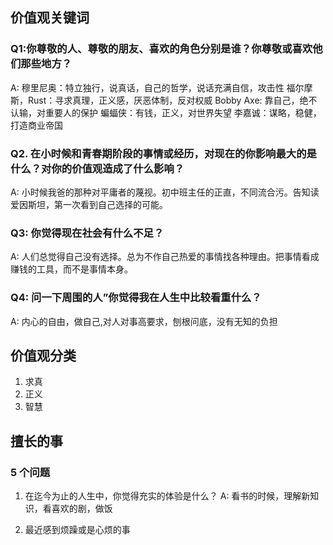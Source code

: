 ## 价值观关键词
### Q1:你尊敬的人、尊敬的朋友、喜欢的角色分别是谁？你尊敬或喜欢他们那些地方？
A: 穆里尼奥：特立独行，说真话，自己的哲学，说话充满自信，攻击性
福尔摩斯，Rust：寻求真理，正义感，厌恶体制，反对权威 
Bobby Axe: 靠自己，绝不认输，对重要人的保护
蝙蝠侠：有钱，正义，对世界失望
李嘉诚：谋略，稳健，打造商业帝国

### Q2. 在小时候和青春期阶段的事情或经历，对现在的你影响最大的是什么？对你的价值观造成了什么影响？
A: 小时候我爸的那种对平庸者的蔑视。初中班主任的正直，不同流合污。告知读爱因斯坦，第一次看到自己选择的可能。

### Q3: 你觉得现在社会有什么不足？
A: 人们总觉得自己没有选择。总为不作自己热爱的事情找各种理由。把事情看成赚钱的工具，而不是事情本身。

### Q4: 问一下周围的人”你觉得我在人生中比较看重什么？
A: 内心的自由，做自己,对人对事高要求，刨根问底，没有无知的负担


## 价值观分类
1. 求真
2. 正义
3. 智慧

## 擅长的事
### 5 个问题
1. 在迄今为止的人生中，你觉得充实的体验是什么？
A: 看书的时候，理解新知识，看喜欢的剧，做饭

2. 最近感到烦躁或是心烦的事